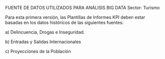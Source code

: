 FUENTE DE DATOS UTILIZADOS PARA ANÁLISIS BIG DATA
Sector: Turismo

Para esta primera versión, las Plantillas de Informes KPI deben estar basadas en los datos históricos de las siguientes fuentes:

a) Delincuencia, Drogas e Inseguridad.

b) Entradas y Salidas Internacionales

c) Proyecciones de la Población
